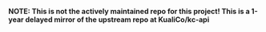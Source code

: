 **NOTE: This is not the actively maintained repo for this project! This is a 1-year delayed mirror of the upstream repo at KualiCo/kc-api**
